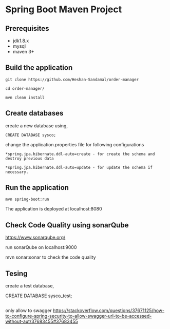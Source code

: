 # Spring Boot Maven Project

## Prerequisites

- jdk1.8.x
- mysql
- maven 3+

## Build the application

```
git clone https://github.com/Heshan-Sandamal/order-manager

cd order-manager/

mvn clean install
```

## Create databases

create a new database using,

```
CREATE DATABASE sysco;
```

change the application.properties file for following configurations

```
*spring.jpa.hibernate.ddl-auto=create - for create the schema and destroy previous data

*spring.jpa.hibernate.ddl-auto=update - for update the schema if necessary.
```

## Run the application

```
mvn spring-boot:run
```

The application is deployed at localhost:8080

## Check Code Quality using  sonarQube

https://www.sonarqube.org/

run sonarQube on localhost:9000

mvn sonar:sonar  to check the code quality

## Tesing

create a test database,

CREATE DATABASE sysco_test;


##
only allow to swagger
https://stackoverflow.com/questions/37671125/how-to-configure-spring-security-to-allow-swagger-url-to-be-accessed-without-aut/37683455#37683455